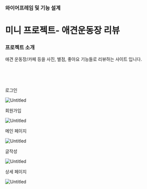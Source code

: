 ### 와이어프레임 및 기능 설계

# 미니 프로젝트- 애견운동장 리뷰

### 프로젝트 소개

애견 운동장/카페 등을 사진, 별점, 좋아요 기능들로 리뷰하는 사이트 입니다.

<br><br><br>

로그인

![Untitled](https://s3.us-west-2.amazonaws.com/secure.notion-static.com/f8329117-0d50-4247-916c-a5508e534ad5/Untitled.png?X-Amz-Algorithm=AWS4-HMAC-SHA256&X-Amz-Content-Sha256=UNSIGNED-PAYLOAD&X-Amz-Credential=AKIAT73L2G45EIPT3X45%2F20220414%2Fus-west-2%2Fs3%2Faws4_request&X-Amz-Date=20220414T082718Z&X-Amz-Expires=86400&X-Amz-Signature=c045afb08bc9f49f14cb3b8cbc5728decc9222b16879b44bdaab232b2be10223&X-Amz-SignedHeaders=host&response-content-disposition=filename%20%3D%22Untitled.png%22&x-id=GetObject)

회원가입

![Untitled](https://s3.us-west-2.amazonaws.com/secure.notion-static.com/594f5d93-a1c8-40e2-87c3-b7cdb963162e/Untitled.png?X-Amz-Algorithm=AWS4-HMAC-SHA256&X-Amz-Content-Sha256=UNSIGNED-PAYLOAD&X-Amz-Credential=AKIAT73L2G45EIPT3X45%2F20220414%2Fus-west-2%2Fs3%2Faws4_request&X-Amz-Date=20220414T082742Z&X-Amz-Expires=86400&X-Amz-Signature=dd4dd25c593b59973d5ba705ec7bdd4651b3cc12579860f9ac0ffbd0365d66e7&X-Amz-SignedHeaders=host&response-content-disposition=filename%20%3D%22Untitled.png%22&x-id=GetObject)


메인 페이지

![Untitled](https://s3.us-west-2.amazonaws.com/secure.notion-static.com/f2607c5d-9d66-42d8-b6fa-a3aeaec9d268/Untitled.png?X-Amz-Algorithm=AWS4-HMAC-SHA256&X-Amz-Content-Sha256=UNSIGNED-PAYLOAD&X-Amz-Credential=AKIAT73L2G45EIPT3X45%2F20220414%2Fus-west-2%2Fs3%2Faws4_request&X-Amz-Date=20220414T082814Z&X-Amz-Expires=86400&X-Amz-Signature=f521315ee3cfe97ba1613f9abcfaca5258f794e22539080e770fe9f21566d176&X-Amz-SignedHeaders=host&response-content-disposition=filename%20%3D%22Untitled.png%22&x-id=GetObject)

글작성

![Untitled](https://s3.us-west-2.amazonaws.com/secure.notion-static.com/f49eb391-f150-41f3-8dfd-00d812e545a2/Untitled.png?X-Amz-Algorithm=AWS4-HMAC-SHA256&X-Amz-Content-Sha256=UNSIGNED-PAYLOAD&X-Amz-Credential=AKIAT73L2G45EIPT3X45%2F20220414%2Fus-west-2%2Fs3%2Faws4_request&X-Amz-Date=20220414T082826Z&X-Amz-Expires=86400&X-Amz-Signature=4309755431b43309ce5b960d8d585edb31c4197daafa235d0d9946fc1421e564&X-Amz-SignedHeaders=host&response-content-disposition=filename%20%3D%22Untitled.png%22&x-id=GetObject)

상세 페이지

![Untitled](https://s3.us-west-2.amazonaws.com/secure.notion-static.com/07c94357-d1bb-49f8-8c81-037073d210cf/Untitled.png?X-Amz-Algorithm=AWS4-HMAC-SHA256&X-Amz-Content-Sha256=UNSIGNED-PAYLOAD&X-Amz-Credential=AKIAT73L2G45EIPT3X45%2F20220414%2Fus-west-2%2Fs3%2Faws4_request&X-Amz-Date=20220414T082843Z&X-Amz-Expires=86400&X-Amz-Signature=9ed327de136433067dda675e0c942dd66d1a4343dd715740c037b3b3dc55e285&X-Amz-SignedHeaders=host&response-content-disposition=filename%20%3D%22Untitled.png%22&x-id=GetObject)

